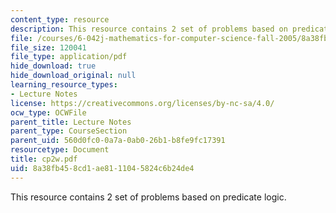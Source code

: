 ```yaml
---
content_type: resource
description: This resource contains 2 set of problems based on predicate logic.
file: /courses/6-042j-mathematics-for-computer-science-fall-2005/8a38fb458cd1ae8111045824c6b24de4_cp2w.pdf
file_size: 120041
file_type: application/pdf
hide_download: true
hide_download_original: null
learning_resource_types:
- Lecture Notes
license: https://creativecommons.org/licenses/by-nc-sa/4.0/
ocw_type: OCWFile
parent_title: Lecture Notes
parent_type: CourseSection
parent_uid: 560d0fc0-0a7a-0ab0-26b1-b8fe9fc17391
resourcetype: Document
title: cp2w.pdf
uid: 8a38fb45-8cd1-ae81-1104-5824c6b24de4
---
```

This resource contains 2 set of problems based on predicate logic.
